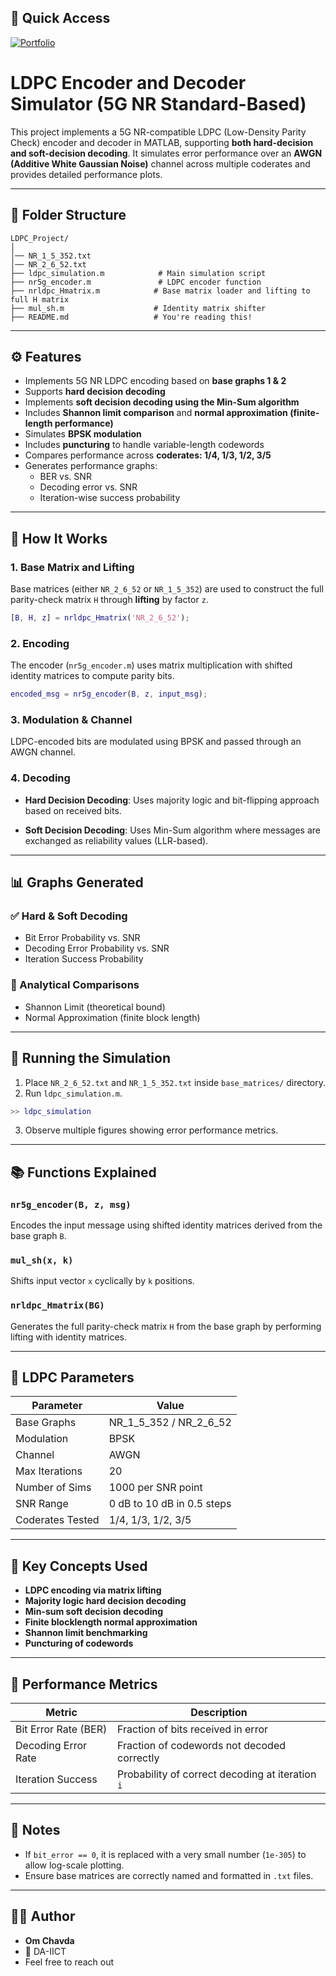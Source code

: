 ## 🚀 Quick Access
[![Portfolio](https://img.shields.io/badge/Visit-Portfolio-blue?style=for-the-badge)](https://www.om-chavda.me)

# LDPC Encoder and Decoder Simulator (5G NR Standard-Based)

This project implements a 5G NR-compatible LDPC (Low-Density Parity Check) encoder and decoder in MATLAB, supporting **both hard-decision and soft-decision decoding**. It simulates error performance over an **AWGN (Additive White Gaussian Noise)** channel across multiple coderates and provides detailed performance plots.

---

## 📁 Folder Structure

```
LDPC_Project/
│
│── NR_1_5_352.txt
│── NR_2_6_52.txt
├── ldpc_simulation.m            # Main simulation script
├── nr5g_encoder.m               # LDPC encoder function
├── nrldpc_Hmatrix.m            # Base matrix loader and lifting to full H matrix
├── mul_sh.m                    # Identity matrix shifter
├── README.md                   # You're reading this!
```

---

## ⚙️ Features

- Implements 5G NR LDPC encoding based on **base graphs 1 & 2**
- Supports **hard decision decoding**
- Implements **soft decision decoding using the Min-Sum algorithm**
- Includes **Shannon limit comparison** and **normal approximation (finite-length performance)**
- Simulates **BPSK modulation**
- Includes **puncturing** to handle variable-length codewords
- Compares performance across **coderates: 1/4, 1/3, 1/2, 3/5**
- Generates performance graphs:
  - BER vs. SNR
  - Decoding error vs. SNR
  - Iteration-wise success probability

---

## 🔢 How It Works

### 1. **Base Matrix and Lifting**
Base matrices (either `NR_2_6_52` or `NR_1_5_352`) are used to construct the full parity-check matrix `H` through **lifting** by factor `z`.

```matlab
[B, H, z] = nrldpc_Hmatrix('NR_2_6_52');
```

### 2. **Encoding**
The encoder (`nr5g_encoder.m`) uses matrix multiplication with shifted identity matrices to compute parity bits.

```matlab
encoded_msg = nr5g_encoder(B, z, input_msg);
```

### 3. **Modulation & Channel**
LDPC-encoded bits are modulated using BPSK and passed through an AWGN channel.

### 4. **Decoding**
- **Hard Decision Decoding**:
  Uses majority logic and bit-flipping approach based on received bits.

- **Soft Decision Decoding**:
  Uses Min-Sum algorithm where messages are exchanged as reliability values (LLR-based).

---

## 📊 Graphs Generated

### ✅ Hard & Soft Decoding
- Bit Error Probability vs. SNR
- Decoding Error Probability vs. SNR
- Iteration Success Probability

### 🔬 Analytical Comparisons
- Shannon Limit (theoretical bound)
- Normal Approximation (finite block length)


---

## 🚀 Running the Simulation

1. Place `NR_2_6_52.txt` and `NR_1_5_352.txt` inside `base_matrices/` directory.
2. Run `ldpc_simulation.m`.

```matlab
>> ldpc_simulation
```

3. Observe multiple figures showing error performance metrics.

---

## 📚 Functions Explained

### `nr5g_encoder(B, z, msg)`
Encodes the input message using shifted identity matrices derived from the base graph `B`.

### `mul_sh(x, k)`
Shifts input vector `x` cyclically by `k` positions.

### `nrldpc_Hmatrix(BG)`
Generates the full parity-check matrix `H` from the base graph by performing lifting with identity matrices.

---

## 📌 LDPC Parameters

| Parameter         | Value                         |
|------------------|-------------------------------|
| Base Graphs      | NR_1_5_352 / NR_2_6_52        |
| Modulation       | BPSK                          |
| Channel          | AWGN                          |
| Max Iterations   | 20                            |
| Number of Sims   | 1000 per SNR point            |
| SNR Range        | 0 dB to 10 dB in 0.5 steps     |
| Coderates Tested | 1/4, 1/3, 1/2, 3/5             |

---

## 🧠 Key Concepts Used

- **LDPC encoding via matrix lifting**
- **Majority logic hard decision decoding**
- **Min-sum soft decision decoding**
- **Finite blocklength normal approximation**
- **Shannon limit benchmarking**
- **Puncturing of codewords**

---

## 🧪 Performance Metrics

| Metric                | Description                                      |
|----------------------|--------------------------------------------------|
| Bit Error Rate (BER) | Fraction of bits received in error               |
| Decoding Error Rate  | Fraction of codewords not decoded correctly      |
| Iteration Success    | Probability of correct decoding at iteration `i` |

---

## 📝 Notes

- If `bit_error == 0`, it is replaced with a very small number (`1e-305`) to allow log-scale plotting.
- Ensure base matrices are correctly named and formatted in `.txt` files.

---


## 🙋‍♂️ Author

- **Om Chavda**
- 🏫 DA-IICT
- Feel free to reach out

